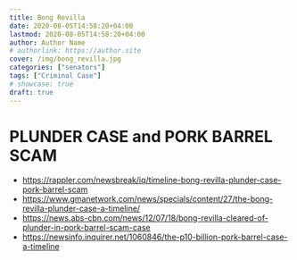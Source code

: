 ```yaml
---
title: Bong Revilla
date: 2020-08-05T14:58:20+04:00
lastmod: 2020-08-05T14:58:20+04:00
author: Author Name
# authorlink: https://author.site
cover: /img/bong_revilla.jpg
categories: ["senators"]
tags: ["Criminal Case"]
# showcase: true
draft: true
---
```



<!--more-->

# PLUNDER CASE and PORK BARREL SCAM

+ https://rappler.com/newsbreak/iq/timeline-bong-revilla-plunder-case-pork-barrel-scam 
+ https://www.gmanetwork.com/news/specials/content/27/the-bong-revilla-plunder-case-a-timeline/
+ https://news.abs-cbn.com/news/12/07/18/bong-revilla-cleared-of-plunder-in-pork-barrel-scam-case
+ https://newsinfo.inquirer.net/1060846/the-p10-billion-pork-barrel-case-a-timeline